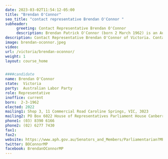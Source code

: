 ```yaml
---
date: 2023-03-02T11:54:12-05:00
title: "Brendan O'Connor"
seo_title: "contact representative Brendan O'Connor "
subheader:
     greeting: Contact Representative Brendan O'Connor
     description: Brendan Patrick O'Connor (born 2 March 1962) is an Australian politician who has served as Minister for Skills and Training since 2022. He is a member of the Australian Labor Party (ALP) and has served in the House of Representatives since 2001. He held ministerial office in the governments of Kevin Rudd and Julia Gillard from 2007 to 2013, including as a member of cabinet from 2012 to 2013. He was a member of the shadow cabinet from 2013 to 2022.
description: Contact Representative Brendan O'Connor of Victoria. Contact information for Brendan O'Connor includes email address, phone number, and mailing address.
image: brendan-oconnor.jpeg
video:
url: /victoria/brendan-oconnor/
weight: 1
layout: course_home


####candidate
name: Brendan O'Connor
state:	Victoria
party:	Australian Labor Party
role: Representative
inoffice: current
born:  2-3-1962
elected: 2022
mailing1: Shop 3, 11 Commercial Road Caroline Springs, VIC, 3023
mailing2: PO Box 6022 House of Representatives Parliament House Canberra ACT 2600
phone1:	(03) 8390 6166
phone2: (02) 6277 7430
fax1:
fax2:
website: https://www.aph.gov.au/Senators_and_Members/Parliamentarian?MPID=00AN3
twitter: BOConnorMP
facebook: BrendanOConnorMP
---
```

